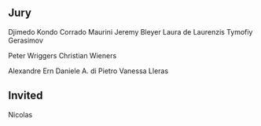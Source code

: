 ## Jury

Djimedo Kondo
Corrado Maurini
Jeremy Bleyer
Laura de Laurenzis
Tymofiy Gerasimov

Peter Wriggers
Christian Wieners

Alexandre Ern
Daniele A. di Pietro
Vanessa Lleras

## Invited

Nicolas
